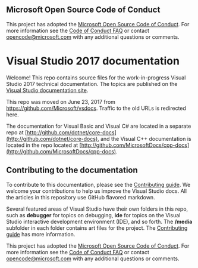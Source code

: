 ## Microsoft Open Source Code of Conduct

This project has adopted the [Microsoft Open Source Code of Conduct](https://opensource.microsoft.com/codeofconduct/).
For more information see the [Code of Conduct FAQ](https://opensource.microsoft.com/codeofconduct/faq/) or contact [opencode@microsoft.com](mailto:opencode@microsoft.com) with any additional questions or comments.

# Visual Studio 2017 documentation

Welcome! This repo contains source files for the work-in-progress Visual Studio 2017 technical documentation. The topics are published on the [Visual Studio documentation site](https://docs.microsoft.com/visualstudio).

This repo was moved on June 23, 2017 from https://github.com/Microsoft/vsdocs. Traffic to the old URLs is redirected here.

The documentation for Visual Basic and Visual C# are located in a separate repo at [http://github.com/dotnet/core-docs](http://github.com/dotnet/core-docs), and the Visual C++ documentation is located in the repo located at [http://github.com/MicrosoftDocs/cpp-docs](http://github.com/MicrosoftDocs/cpp-docs).

## Contributing to the documentation

To contribute to this documentation, please see the [Contributing guide](https://github.com/MicrosoftDocs/visualstudio-docs/blob/master/CONTRIBUTING.md).
We welcome your contributions to help us improve the Visual Studio docs. All the articles in this repository use GitHub flavored markdown.

Several featured areas of Visual Studio have their own folders in this repo, such as **debugger** for topics on debugging, **ide** for topics on the Visual Studio interactive development environment (IDE), and so forth. The **/media** subfolder in each folder contains art files for the project. The [Contributing guide](https://github.com/MicrosoftDocs/visualstudio-docs/blob/master/CONTRIBUTING.md) has more information.

This project has adopted the [Microsoft Open Source Code of Conduct](https://opensource.microsoft.com/codeofconduct/). For more information see the [Code of Conduct FAQ](https://opensource.microsoft.com/codeofconduct/faq/) or contact [opencode@microsoft.com](mailto:opencode@microsoft.com) with any additional questions or comments.

